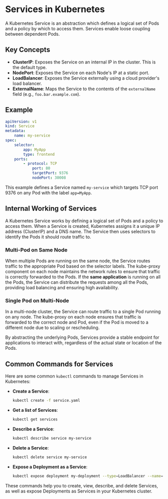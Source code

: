 # Services in Kubernetes

A Kubernetes Service is an abstraction which defines a logical set of Pods and a policy by which to access them. Services enable loose coupling between dependent Pods.

## Key Concepts

- **ClusterIP**: Exposes the Service on an internal IP in the cluster. This is the default type.
- **NodePort**: Exposes the Service on each Node's IP at a static port.
- **LoadBalancer**: Exposes the Service externally using a cloud provider's load balancer.
- **ExternalName**: Maps the Service to the contents of the `externalName` field (e.g., `foo.bar.example.com`).

## Example

```yaml
apiVersion: v1
kind: Service
metadata:
    name: my-service
spec:
    selector:
        app: MyApp
        type: frontend
    ports:
        - protocol: TCP
            port: 80
            targetPort: 9376
            nodePort: 30008
```

This example defines a Service named `my-service` which targets TCP port 9376 on any Pod with the label `app=MyApp`.

## Internal Working of Services

A Kubernetes Service works by defining a logical set of Pods and a policy to access them. When a Service is created, Kubernetes assigns it a unique IP address (ClusterIP) and a DNS name. The Service then uses selectors to identify the Pods it should route traffic to.

### Multi-Pod on Same Node

When multiple Pods are running on the same node, the Service routes traffic to the appropriate Pod based on the selector labels. The kube-proxy component on each node maintains the network rules to ensure that traffic is correctly forwarded to the Pods. 
If the **same application** is running on all the Pods, the Service can distribute the requests among all the Pods, providing load balancing and ensuring high availability.

### Single Pod on Multi-Node

In a multi-node cluster, the Service can route traffic to a single Pod running on any node. The kube-proxy on each node ensures that traffic is forwarded to the correct node and Pod, even if the Pod is moved to a different node due to scaling or rescheduling.

By abstracting the underlying Pods, Services provide a stable endpoint for applications to interact with, regardless of the actual state or location of the Pods.

## Common Commands for Services

Here are some common `kubectl` commands to manage Services in Kubernetes:

- **Create a Service**:
    ```sh
    kubectl create -f service.yaml
    ```

- **Get a list of Services**:
    ```sh
    kubectl get services
    ```

- **Describe a Service**:
    ```sh
    kubectl describe service my-service
    ```

- **Delete a Service**:
    ```sh
    kubectl delete service my-service
    ```

- **Expose a Deployment as a Service**:
    ```sh
    kubectl expose deployment my-deployment --type=LoadBalancer --name=my-service
    ```

These commands help you to create, view, describe, and delete Services, as well as expose Deployments as Services in your Kubernetes cluster.

